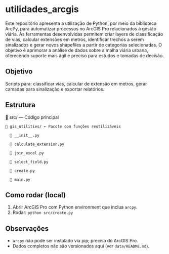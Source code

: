 # utilidades_arcgis
Este repositório apresenta a utilização de Python, por meio da biblioteca ArcPy, para automatizar processos no ArcGIS Pro relacionados à gestão viária. As ferramentas desenvolvidas permitem criar layers de classificação de vias, calcular extensões em metros, identificar trechos a serem sinalizados e gerar novos shapefiles a partir de categorias selecionadas. O objetivo é aprimorar a análise de dados sobre a malha viária urbana, oferecendo suporte mais ágil e preciso para estudos e tomadas de decisão.

## Objetivo
Scripts para: classificar vias, calcular de extensão em metros, gerar camadas para sinalização e exportar relatórios.

## Estrutura
📂 src/ — Código principal

    📂 gis_utilities/ ← Pacote com funções reutilizáveis

      📄 __init__.py

      📄 calculate_extension.py

      📄 join_excel.py

      📄 select_field.py

      📄 create.py

      📄 main.py

## Como rodar (local)
1. Abrir ArcGIS Pro com Python environment que inclua `arcpy`.
2. Rodar: `python src/create.py `

## Observações
- `arcpy` não pode ser instalado via pip; precisa do ArcGIS Pro.
- Dados completos não são versionados aqui (ver `data/README.md`).

